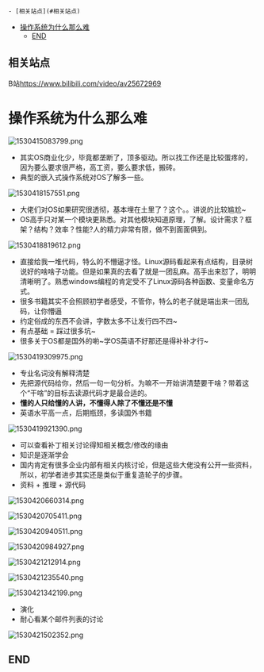 <!-- TOC depthFrom:1 depthTo:6 withLinks:1 updateOnSave:1 orderedList:0 -->

	- [相关站点](#相关站点)
- [操作系统为什么那么难](#操作系统为什么那么难)
	- [END](#end)

<!-- /TOC -->

## 相关站点

B站<https://www.bilibili.com/video/av25672969>

# 操作系统为什么那么难

![1530415083799.png](image/1530415083799.png)

* 其实OS商业化少，毕竟都垄断了，顶多驱动。所以找工作还是比较蛋疼的，因为要么要求很严格，高工资，要么要求低，搬砖。
* 典型的嵌入式操作系统对OS了解多一些。

![1530418157551.png](image/1530418157551.png)

* 大佬们对OS如果研究很透彻，基本埋在土里了？这个。。讲说的比较尴尬~
* OS高手只对某一个模块更熟悉。对其他模块知道原理，了解。设计需求？框架？结构？效率？性能?人的精力非常有限，做不到面面俱到。

![1530418819612.png](image/1530418819612.png)

* 直接给我一堆代码，特么的不懵逼才怪。Linux源码看起来有点结构，目录树说好的啥啥子功能。但是如果真的去看了就是一团乱麻。高手出来怼了，明明清晰明了。熟悉windows编程的肯定受不了Linux源码各种函数、变量命名方式。
* 很多书籍其实不会照顾初学者感受，不管你，特么的老子就是端出来一团乱码，让你懵逼
* 约定俗成的东西不会讲，字数太多不让发行四不四~
* 有点基础 = 踩过很多坑~
* 很多关于OS都是国外的喲~学OS英语不好那还是得补补才行~

![1530419309975.png](image/1530419309975.png)

* 专业名词没有解释清楚
* 先把源代码给你，然后一句一句分析。为嘛不一开始讲清楚要干啥？带着这个“干啥”的目标去读源代码才是最合适的。
* **懂的人只给懂的人讲，不懂得人除了不懂还是不懂**
* 英语水平高一点，后期瓶颈，多读国外书籍

![1530419921390.png](image/1530419921390.png)

* 可以查看补丁相关讨论得知相关概念/修改的缘由
* 知识是逐渐学会
* 国内肯定有很多企业内部有相关内核讨论，但是这些大佬没有公开一些资料，所以，初学者进步其实还是类似于重复造轮子的步骤。
* 资料 + 推理 + 源代码

![1530420660314.png](image/1530420660314.png)

![1530420705411.png](image/1530420705411.png)


![1530420940511.png](image/1530420940511.png)

![1530420984927.png](image/1530420984927.png)

![1530421212914.png](image/1530421212914.png)

![1530421235540.png](image/1530421235540.png)

![1530421342199.png](image/1530421342199.png)

* 演化
* 耐心看某个邮件列表的讨论

![1530421502352.png](image/1530421502352.png)



















## END
